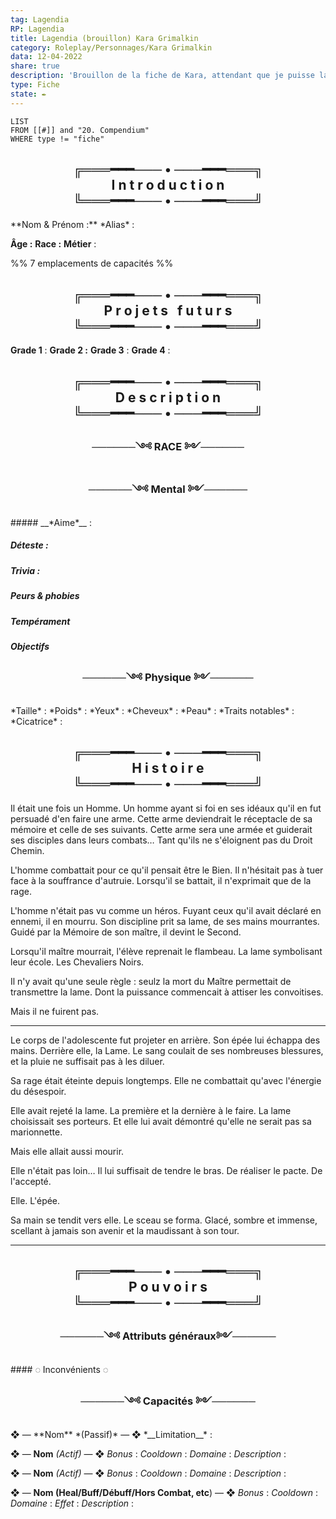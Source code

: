 ```yaml
---
tag: Lagendia
RP: Lagendia
title: Lagendia (brouillon) Kara Grimalkin
category: Roleplay/Personnages/Kara Grimalkin
data: 12-04-2022
share: true
description: 'Brouillon de la fiche de Kara, attendant que je puisse la faire'
type: Fiche 
state: ✒️
---
```


```dataview
LIST
FROM [[#]] and "20. Compendium"
WHERE type != "fiche" 
```

<h2 style="text-align:center">╔═══━━━─── • ───━━━═══╗<br>
I n t r o d u c t i o n<br>
╚═══━━━─── • ───━━━═══╝</h2>
**Nom & Prénom :** 
*Alias* : 

**Âge :** 
**Race :** 
**Métier** : 

%% 7 emplacements de capacités %%
<h2 style="text-align:center">╔═══━━━─── • ───━━━═══╗<br>
P r o j e t s&nbsp;&nbsp;&nbsp;f u t u r s <br>
╚═══━━━─── • ───━━━═══╝</h2>

**Grade 1** : 
**Grade 2 :**
**Grade 3** : 
**Grade 4** : 



 <h2 style="text-align:center">╔═══━━━─── • ───━━━═══╗<br>
D e s c r i p t i o n<br>
╚═══━━━─── • ───━━━═══╝</h2>
<h3 style="text-align:center">──────༺ RACE ༻──────</h3>
<h3 style="text-align:center">──────༺ Mental ༻──────</h3>
##### __*Aime*__ :


##### __*Déteste*__ : 


##### __*Trivia*__ : 


##### __*Peurs & phobies*__ 

##### __*Tempérament*__

##### __*Objectifs*__

<h3 style="text-align:center">──────༺ Physique ༻──────</h3>
*Taille* : 
*Poids* : 
*Yeux* : 
*Cheveux* : 
*Peau* : 
*Traits notables* : 
*Cicatrice* : 
<h2 style="text-align:center">╔═══━━━─── • ───━━━═══╗<br>
H i s t o i r e<br>
╚═══━━━─── • ───━━━═══╝</h2>
Il était une fois un Homme. Un homme ayant si foi en ses idéaux qu'il en fut persuadé d'en faire une arme. 
Cette arme deviendrait le réceptacle de sa mémoire et celle de ses suivants. Cette arme sera une armée et guiderait ses disciples dans leurs combats… Tant qu'ils ne s'éloignent pas du Droit Chemin.

L'homme combattait pour ce qu'il pensait être le Bien. Il n'hésitait pas à tuer face à la souffrance d'autruie. Lorsqu'il se battait, il n'exprimait que de la rage. 

L'homme n'était pas vu comme un héros. Fuyant ceux qu'il avait déclaré en ennemi, il en mourru.
Son discipline prit sa lame, de ses mains mourrantes.
Guidé par la Mémoire de son maître, il devint le Second.

Lorsqu'il maître mourrait, l'élève reprenait le flambeau. La lame symbolisant leur école. 
Les Chevaliers Noirs.

Il n'y avait qu'une seule règle : seulz la mort du Maître permettait de transmettre la lame. 
Dont la puissance commencait à attiser les convoitises.

Mais il ne fuirent pas. 

---
Le corps de l'adolescente fut projeter en arrière. Son épée lui échappa des mains.
Derrière elle, la Lame. 
Le sang coulait de ses nombreuses blessures, et la pluie ne suffisait pas à les diluer.

Sa rage était éteinte depuis longtemps. Elle ne combattait qu'avec l'énergie du désespoir. 

Elle avait rejeté la lame. La première et la dernière à le faire. La lame choisissait ses porteurs. 
Et elle lui avait démontré qu'elle ne serait pas sa marionnette.

Mais elle allait aussi mourir.

Elle n'était pas loin… Il lui suffisait de tendre le bras. De réaliser le pacte. De l'accepté.

Elle. L'épée.

Sa main se tendit vers elle. Le sceau se forma. Glacé, sombre et immense, scellant à jamais son avenir et la maudissant à son tour.

---


<h2 style="text-align:center">╔═══━━━─── • ───━━━═══╗<br>
P o u v o i r s<br>
╚═══━━━─── • ───━━━═══╝</h2>

<h3 style="text-align:center">──────༺ Attributs généraux༻──────</h3>
#### ◌ Inconvénients ◌

 <h3 style="text-align:center">──────༺ Capacités ༻──────</h3>
❖ — **Nom** *(Passif)* — ❖
*__Limitation__* : 

❖ — **Nom** *(Actif)* — ❖
*Bonus* : 
*Cooldown* :
*Domaine* : 
*Description* : 

❖ — **Nom** *(Actif)* — ❖
*Bonus* : 
*Cooldown* :
*Domaine* : 
*Description* : 

❖ — **Nom (Heal/Buff/Débuff/Hors Combat, etc**) — ❖
*Bonus* : 
*Cooldown* : 
*Domaine* : 
*Effet* : 
*Description* : 
